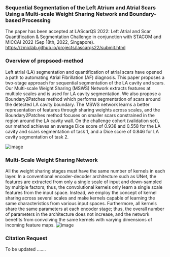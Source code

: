 ### Sequential Segmentation of the Left Atrium and Atrial Scars Using a Multi-scale Weight Sharing Network and Boundary-based Processing
The paper has been accepted at LAScarQS 2022: Left Atrial and Scar Quantification & Segmentation Challenge
in conjunction with STACOM and MICCAI 2022 (Sep 18th, 2022, Singapore).
  https://zmiclab.github.io/projects/lascarqs22/submit.html
  
  ### Overview of propsoed-method
  
  Left atrial (LA) segmentation and quantification of atrial
scars have opened a path to automating Atrial Fibrillation (AF) diagnosis. This paper proposes a two-stage approach for sequential segmentation of the LA cavity and scars. Our Multi-scale Weight Sharing (MSWS) Network extracts features at multiple scales and is used for LA cavity segmentation. We also propose a Boundary2Patches method which performs segmentation of scars around the detected LA cavity boundary. The MSWS network learns a better representation of features through sharing weights across scales, and the Boundary2Patches method focuses on smaller scars constrained in the region around the LA cavity wall. On the challenge cohort (validation set), our method achieves an average Dice score of 0.938 and 0.558 for the LA cavity and scars segmentation of task 1, and a Dice score of 0.846 for LA cavity segmentation of task 2. 

![image](https://user-images.githubusercontent.com/56618776/187899764-ddf673cf-9e0c-4cfc-88a2-718b3638d302.png)

### Multi-Scale Weight Sharing Network

All the weight sharing stages must have the same number of kernels in each layer. In a conventional encoder-decoder architecture such as UNet, the
features are extracted from only a single scale of input and down-sampled by multiple factors; thus, the convolutional kernels only learn a single scale features
from the input space. Instead, we employ the concept of kernel sharing across several scales and make kernels capable of learning the same characteristics from
various input spaces. Furthermore, all kernels share the same parameters at each encoder stage; thus, the overall number of parameters in the architecture does
not increase, and the network benefits from convolving the same kernels with varying dimensions of incoming feature maps.
![image](https://user-images.githubusercontent.com/56618776/187899890-97526b0a-9d1d-48e1-b24d-e41ed17aad12.png)


### Citation Request
To be updated .......
